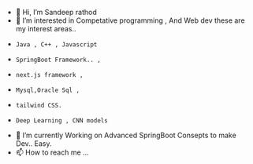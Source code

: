 - 👋 Hi, I’m Sandeep rathod
- 👀 I’m interested in Competative programming , And Web dev these are my interest areas..
-     Java , C++ , Javascript
-     SpringBoot Framework.. ,
-     next.js framework ,
-     Mysql,Oracle Sql ,
-     tailwind CSS. 
-     Deep Learning , CNN models
- 🌱 I’m currently Working on Advanced SpringBoot Consepts to make Dev.. Easy.
- 📫 How to reach me ...

<!---
Ssrathod2/Ssrathod2 is a ✨ special ✨ repository because its `README.md` (this file) appears on your GitHub profile.
You can click the Preview link to take a look at your changes.
--->
